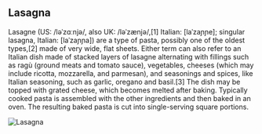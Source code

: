 ## Lasagna ## 

Lasagne (US: /ləˈzɑːnjə/, also UK: /ləˈzænjə/,[1] Italian: [laˈzaɲɲe]; singular lasagna, Italian: [laˈzaɲɲa]) are a type of pasta, possibly one of the oldest types,[2] made of very wide, flat sheets. Either term can also refer to an Italian dish made of stacked layers of lasagne alternating with fillings such as ragù (ground meats and tomato sauce), vegetables, cheeses (which may include ricotta, mozzarella, and parmesan), and seasonings and spices, like Italian seasoning, such as garlic, oregano and basil.[3] The dish may be topped with grated cheese, which becomes melted after baking. Typically cooked pasta is assembled with the other ingredients and then baked in an oven. The resulting baked pasta is cut into single-serving square portions.

![Lasagna](https://cdn6.recetasdeescandalo.com/wp-content/uploads/2016/09/Lasana-de-verduras-una-receta-vegetariana-y-saludable.jpg) 
